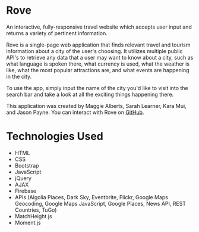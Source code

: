 # Rove
An interactive, fully-responsive travel website which accepts user input and returns a variety of pertinent information. 

Rove is a single-page web application that finds relevant travel and tourism information about a city of the user's choosing. It utilizes multiple public API's to retrieve any data that a user may want to know about a city, such as what language is spoken there, what currency is used, what the weather is like, what the most popular attractions are, and what events are happening in the city.

To use the app, simply input the name of the city you'd like to visit into the search bar and take a look at all the exciting things happening there.

This application was created by Maggie Alberts, Sarah Learner, Kara Mui, and Jason Payne. You can interact with Rove on [GitHub](https://karamui.github.io/Rove/).

# Technologies Used 
* HTML
* CSS
* Bootstrap
* JavaScript
* jQuery
* AJAX
* Firebase
* APIs (Algolia Places, Dark Sky, Eventbrite, Flickr, Google Maps Geocoding, Google Maps JavaScript, Google Places, News API, REST Countries, TuGo)
* MatchHeight.js
* Moment.js
